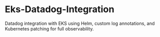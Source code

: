 # Eks-Datadog-Integration
Datadog integration with EKS using Helm, custom log annotations, and Kubernetes patching for full observability.
